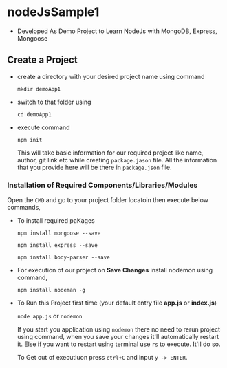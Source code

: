 # nodeJsSample1
* Developed As Demo Project to Learn NodeJs with MongoDB, Express, Mongoose

## Create a Project
*   create a directory with your desired project name using command

    `mkdir demoApp1`

*   switch to that folder using 

    `cd demoApp1`

*   execute command

    `npm init`

    This will take basic information for our required project like name, author, git link etc while creating `package.jason` file. All the information that you provide here will be there in `package.json` file.


### Installation of Required Components/Libraries/Modules

Open the `CMD` and go to your project folder locatoin then execute below commands,
* To install required paKages

    `npm install mongoose --save`

    `npm install express --save`

    `npm install body-parser --save`

* For execution of our project on **Save Changes** install nodemon using command,

    `npm install nodeman -g`

* To Run this Project first time (your default entry file **app.js** or **index.js**)

    `node app.js` or `nodemon`

    If you start you application using `nodemon` there no need to rerun project using command, when you save your changes it'll automatically restart it. Else if you want to restart using terminal use `rs` to execute. It'll do so. 

    To Get out of executiuon press `ctrl+C` and input `y -> ENTER`. 

